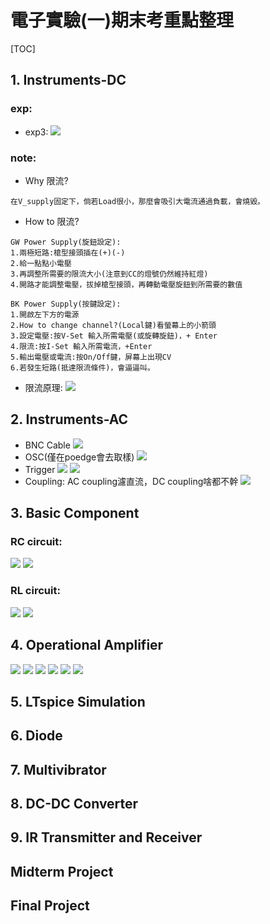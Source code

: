# 電子實驗(一)期末考重點整理

[TOC]

## 1. Instruments-DC
### exp:
*    exp3:
    ![](https://i.imgur.com/CJJOkTB.png)

### note:
*    Why 限流?
    
    在V_supply固定下，倘若Load很小，那麼會吸引大電流通過負載，會燒毀。

*    How to 限流?

    GW Power Supply(旋鈕設定):
    1.兩極短路:槍型接頭插在(+)(-)
    2.給一點點小電壓
    3.再調整所需要的限流大小(注意到CC的燈號仍然維持紅燈)
    4.開路才能調整電壓，拔掉槍型接頭，再轉動電壓旋鈕到所需要的數值

    BK Power Supply(按鍵設定):
    1.開啟左下方的電源
    2.How to change channel?(Local鍵)看螢幕上的小箭頭
    3.設定電壓:按V-Set 輸入所需電壓(或旋轉旋鈕)，+ Enter 
    4.限流:按I-Set 輸入所需電流，+Enter
    5.輸出電壓或電流:按On/Off鍵，屏幕上出現CV
    6.若發生短路(抵達限流條件)，會逼逼叫。

*    限流原理:
    ![](https://i.imgur.com/r1Lqm4Y.png)

## 2. Instruments-AC
*    BNC Cable
    ![](https://i.imgur.com/pcdnr4m.png)
*    OSC(僅在poedge會去取樣)
    ![](https://i.imgur.com/3OFOLk7.png)
*    Trigger
    ![](https://i.imgur.com/eHVfpkR.png)
    ![](https://i.imgur.com/aA29TlX.png)
*    Coupling:
    AC coupling濾直流，DC coupling啥都不幹
    ![](https://i.imgur.com/psM5oW1.png)


## 3. Basic Component

### RC circuit:
![](https://i.imgur.com/auK2d8z.png)
![](https://i.imgur.com/dCUDdTa.png)

### RL circuit:
![](https://i.imgur.com/XXsU00d.png)
![](https://i.imgur.com/3MPHEmp.png)


## 4. Operational Amplifier

![](https://i.imgur.com/DHqYnCH.png)
![](https://i.imgur.com/STiJSVF.png)
![](https://i.imgur.com/xkYegWU.png)
![](https://i.imgur.com/HMRKkTl.png)
![](https://i.imgur.com/nHIj0Tc.png)
![](https://i.imgur.com/BwTXIku.png)



## 5. LTspice Simulation

## 6. Diode

## 7. Multivibrator

## 8. DC-DC Converter

## 9. IR Transmitter and Receiver

## Midterm Project

## Final Project
